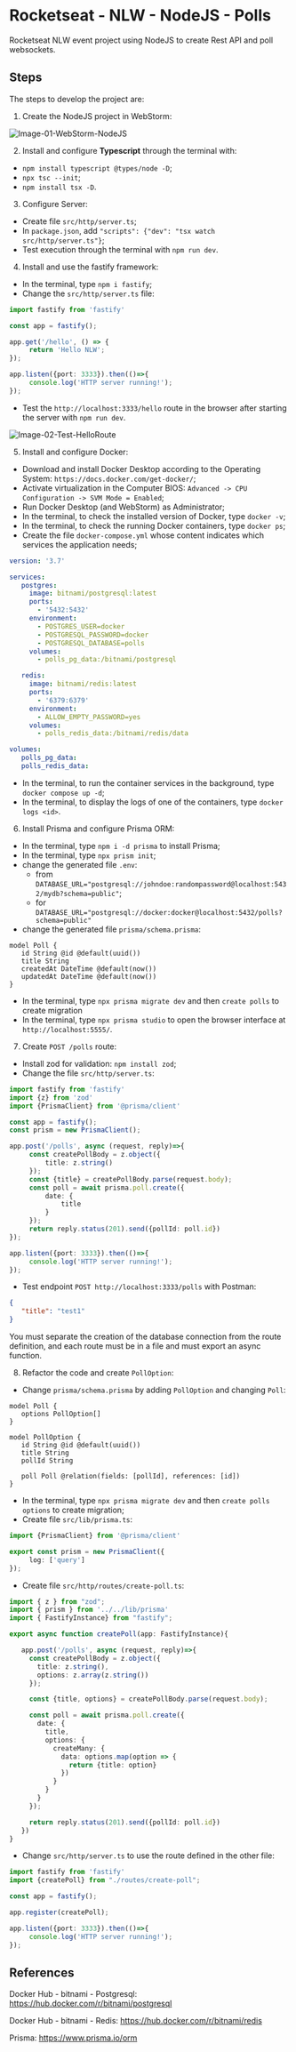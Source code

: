 # Rocketseat - NLW - NodeJS - Polls
Rocketseat NLW event project using NodeJS to create Rest API and poll websockets.


## Steps
The steps to develop the project are:
1. Create the NodeJS project in WebStorm:

![Image-01-WebStorm-NodeJS](imgs/Image-01-WebStorm-NodeJS.jpg)

2. Install and configure **Typescript** through the terminal with:
- `npm install typescript @types/node -D`;
- `npx tsc --init`;
- `npm install tsx -D`.

3. Configure Server:
- Create file `src/http/server.ts`;
- In `package.json`, add `"scripts": {"dev": "tsx watch src/http/server.ts"}`;
- Test execution through the terminal with `npm run dev`.

4. Install and use the fastify framework:
- In the terminal, type `npm i fastify`;
- Change the `src/http/server.ts` file:

```typescript
import fastify from 'fastify'

const app = fastify();

app.get('/hello', () => {
     return 'Hello NLW';
});

app.listen({port: 3333}).then(()=>{
     console.log('HTTP server running!');
});
```

- Test the `http://localhost:3333/hello` route in the browser after starting the server with `npm run dev`.

![Image-02-Test-HelloRoute](imgs/Image-02-Test-HelloRoute.jpg)

5. Install and configure Docker:
- Download and install Docker Desktop according to the Operating System: `https://docs.docker.com/get-docker/`;
- Activate virtualization in the Computer BIOS: `Advanced -> CPU Configuration -> SVM Mode = Enabled`;
- Run Docker Desktop (and WebStorm) as Administrator;
- In the terminal, to check the installed version of Docker, type `docker -v`;
- In the terminal, to check the running Docker containers, type `docker ps`;
- Create the file `docker-compose.yml` whose content indicates which services the application needs;

```yaml
version: '3.7'

services:
   postgres:
     image: bitnami/postgresql:latest
     ports:
       - '5432:5432'
     environment:
       - POSTGRES_USER=docker
       - POSTGRESQL_PASSWORD=docker
       - POSTGRESQL_DATABASE=polls
     volumes:
       - polls_pg_data:/bitnami/postgresql

   redis:
     image: bitnami/redis:latest
     ports:
       - '6379:6379'
     environment:
       - ALLOW_EMPTY_PASSWORD=yes
     volumes:
       - polls_redis_data:/bitnami/redis/data

volumes:
   polls_pg_data:
   polls_redis_data:
```

- In the terminal, to run the container services in the background, type `docker compose up -d`;
- In the terminal, to display the logs of one of the containers, type `docker logs <id>`.

6. Install Prisma and configure Prisma ORM:
- In the terminal, type `npm i -d prisma` to install Prisma;
- In the terminal, type `npx prism init`;
- change the generated file `.env`:
    - from `DATABASE_URL="postgresql://johndoe:randompassword@localhost:5432/mydb?schema=public"`;
    - for `DATABASE_URL="postgresql://docker:docker@localhost:5432/polls?schema=public"`
- change the generated file `prisma/schema.prisma`:

```prism
model Poll {
   id String @id @default(uuid())
   title String
   createdAt DateTime @default(now())
   updatedAt DateTime @default(now())
}
```

- In the terminal, type `npx prisma migrate dev` and then `create polls` to create migration
- In the terminal, type `npx prisma studio` to open the browser interface at `http://localhost:5555/`.

7. Create `POST /polls` route:
- Install zod for validation: `npm install zod`;
- Change the file `src/http/server.ts`:

```typescript
import fastify from 'fastify'
import {z} from 'zod'
import {PrismaClient} from '@prisma/client'

const app = fastify();
const prism = new PrismaClient();

app.post('/polls', async (request, reply)=>{
     const createPollBody = z.object({
         title: z.string()
     });
     const {title} = createPollBody.parse(request.body);
     const poll = await prisma.poll.create({
         date: {
             title
         }
     });
     return reply.status(201).send({pollId: poll.id})
});

app.listen({port: 3333}).then(()=>{
     console.log('HTTP server running!');
});
```

- Test endpoint `POST http://localhost:3333/polls` with Postman:
```json
{
   "title": "test1"
}
```

You must separate the creation of the database connection from the route definition,
and each route must be in a file and must export an async function.

8. Refactor the code and create `PollOption`:
- Change `prisma/schema.prisma` by adding `PollOption` and changing `Poll`:

```prism
model Poll {
   options PollOption[]
}

model PollOption {
   id String @id @default(uuid())
   title String
   pollId String

   poll Poll @relation(fields: [pollId], references: [id])
}
```

- In the terminal, type `npx prisma migrate dev` and then `create polls options` to create migration;
- Create file `src/lib/prisma.ts`:

```typescript
import {PrismaClient} from '@prisma/client'

export const prism = new PrismaClient({
     log: ['query']
});
```

- Create file `src/http/routes/create-poll.ts`:

```typescript
import { z } from "zod";
import { prism } from '../../lib/prisma'
import { FastifyInstance} from "fastify";

export async function createPoll(app: FastifyInstance){

   app.post('/polls', async (request, reply)=>{
     const createPollBody = z.object({
       title: z.string(),
       options: z.array(z.string())
     });

     const {title, options} = createPollBody.parse(request.body);

     const poll = await prisma.poll.create({
       date: {
         title,
         options: {
           createMany: {
             data: options.map(option => {
               return {title: option}
             })
           }
         }
       }
     });

     return reply.status(201).send({pollId: poll.id})
   })
}
```

- Change `src/http/server.ts` to use the route defined in the other file:

```typescript
import fastify from 'fastify'
import {createPoll} from "./routes/create-poll";

const app = fastify();

app.register(createPoll);

app.listen({port: 3333}).then(()=>{
     console.log('HTTP server running!');
});
```


## References
Docker Hub - bitnami - Postgresql:
https://hub.docker.com/r/bitnami/postgresql

Docker Hub - bitnami - Redis:
https://hub.docker.com/r/bitnami/redis

Prisma:
https://www.prisma.io/orm